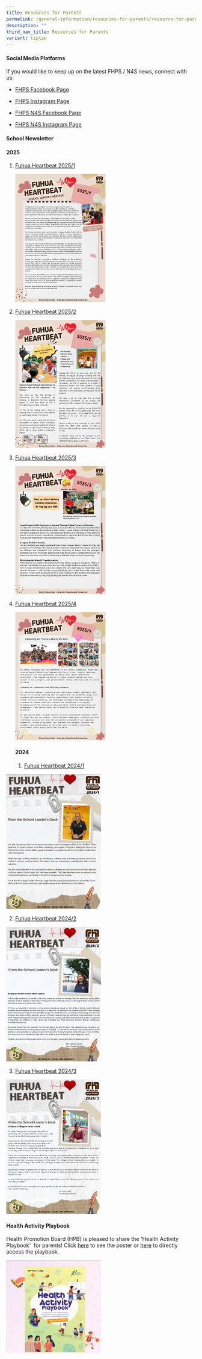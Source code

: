 ```yaml
---
title: Resources for Parents
permalink: /general-information/resources-for-parents/resource-for-parents/
description: ""
third_nav_title: Resources for Parents
variant: tiptap
---
```

<h4><strong>Social Media Platforms</strong></h4>
<p>If you would like to keep up on the latest FHPS / N4S news, connect with
us:</p>
<ul data-tight="true" class="tight">
<li>
<p><a href="https://www.facebook.com/FuhuaPrimary" rel="noopener noreferrer nofollow" target="_blank">FHPS Facebook Page</a>
</p>
</li>
<li>
<p><a href="https://www.instagram.com/fuhua_pri/?hl=en" rel="noopener noreferrer nofollow" target="_blank">FHPS Instagram Page</a>
</p>
</li>
<li>
<p><a href="https://www.facebook.com/fhpsn4s" rel="noopener noreferrer nofollow" target="_blank">FHPS N4S Facebook Page</a>
</p>
</li>
<li>
<p><a href="https://www.instagram.com/n4s_fhps/" rel="noopener noreferrer nofollow" target="_blank">FHPS N4S Instagram Page</a>
</p>
</li>
</ul>
<h4><strong>School Newsletter</strong></h4>
<h4><strong>2025</strong></h4>
<ol data-tight="true" class="tight">
<li>
<p><a href="https://go.gov.sg/fuhuaheartbeat20251" rel="noopener nofollow" target="_blank">Fuhua Heartbeat 2025/1</a>
</p>
<div class="isomer-image-wrapper">
<img style="width: 50%;" height="auto" width="100%" alt="" src="/images/1.jpg">
</div>
<p></p>
</li>
<li>
<p><a href="https://go.gov.sg/fuhuaheart20252" rel="noopener nofollow" target="_blank">Fuhua Heartbeat 2025/2</a>
</p>
<p></p>
<div class="isomer-image-wrapper">
<img style="width: 50%;" height="auto" width="100%" alt="" src="/images/WhatsApp_Image_2025_03_28_at_8_19_40_AM.jpg">
</div>
<p></p>
</li>
<li>
<p><a href="https://go.gov.sg/fuhuaheartbeat20253" rel="noopener nofollow" target="_blank">Fuhua Heartbeat 2025/3</a>
</p>
<p></p>
<div class="isomer-image-wrapper">
<img style="width: 50%;" height="auto" width="100%" alt="" src="/images/1.png">
</div>
<p></p>
</li>
<li>
<p><a href="https://drive.google.com/file/d/1PXpOHZfUA2IQ2Jo4-1Og0VRsYJNdzLE8/view?usp=drive_link" rel="noopener nofollow" target="_blank">Fuhua Heartbeat 2025/4</a>
</p>
<p></p>
<div class="isomer-image-wrapper">
<img style="width: 50%;" height="auto" width="100%" alt="" src="/images/Fuhua_Heartbeat_20254.png">
</div>
<p></p>
<h4><strong>2024</strong></h4>
<p></p>
<ol data-tight="true" class="tight">
<li>
<p><a href="https://go.gov.sg/fhpshb20241" rel="noopener noreferrer nofollow" target="_blank">Fuhua Heartbeat 2024/1</a>
</p>
</li>
</ol>
</li>
</ol>
<p></p>
<div class="isomer-image-wrapper">
<img style="width: 50%;" height="auto" width="100%" alt="" src="/images/Screenshot_2024_03_18_152336.png">
</div>
<ol start="2" data-tight="true" class="tight">
<li>
<p><a href="https://go.gov.sg/fhpshb20242" rel="noopener noreferrer nofollow" target="_blank">Fuhua Heartbeat 2024/2</a>
</p>
</li>
</ol>
<p></p>
<div class="isomer-image-wrapper">
<img style="width: 50%;" height="auto" width="100%" alt="" src="/images/Fuhua_Heartbeat_2.jpg">
</div>
<ol start="3" data-tight="true" class="tight">
<li>
<p><a href="https://go.gov.sg/fuhuaheartbeat20243" rel="noopener nofollow" target="_blank">Fuhua Heartbeat 2024/3</a>
</p>
</li>
</ol>
<p></p>
<div class="isomer-image-wrapper">
<img style="width: 50%;" height="auto" width="100%" alt="" src="/images/fuhua_heartbeeat_2024_3.png">
</div>
<p></p>
<h4><strong>Health Activity Playbook</strong></h4>
<p>Health Promotion Board (HPB) is pleased to share the 'Health Activity
Playbook'&nbsp; for parents! Click <a href="/files/Resource for Parents/playbookedm.pdf" rel="noopener noreferrer nofollow" target="_blank">here</a> to see the poster
or <a href="https://ch-api.healthhub.sg/api/public/content/f420cccaff34408e809645c525ab9aca?_gl=1*5q6q0r*_ga*MTc4NjEzNTYuMTcxMDY2NDE5NQ..*_ga_VQW1KL2RMR*MTcxNTE1MjY4Ny4yNC4xLjE3MTUxNTI3MzQuMTMuMC4w" rel="noopener noreferrer nofollow" target="_blank">here</a> to
directly access the playbook.</p>
<p></p>
<div class="isomer-image-wrapper">
<img style="width: 50%;" height="auto" width="100%" alt="" src="/images/School Administration/Resources for Parents/Screenshot_2024_05_16_002332.jpg">
</div>
<p></p>